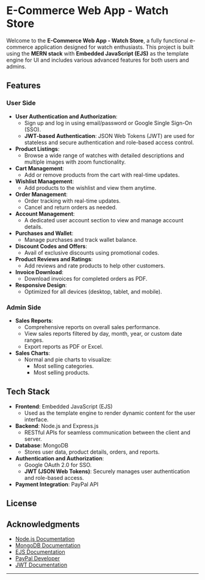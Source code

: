 # E-Commerce Web App - Watch Store

Welcome to the **E-Commerce Web App - Watch Store**, a fully functional e-commerce application designed for watch enthusiasts. This project is built using the **MERN stack** with **Embedded JavaScript (EJS)** as the template engine for UI and includes various advanced features for both users and admins.

## Features

### User Side

- **User Authentication and Authorization**:  
  - Sign up and log in using email/password or Google Single Sign-On (SSO).  
  - **JWT-based Authentication**: JSON Web Tokens (JWT) are used for stateless and secure authentication and role-based access control.
- **Product Listings**:  
  - Browse a wide range of watches with detailed descriptions and multiple images with zoom functionality.
- **Cart Management**:  
  - Add or remove products from the cart with real-time updates.
- **Wishlist Management**:  
  - Add products to the wishlist and view them anytime.
- **Order Management**:  
  - Order tracking with real-time updates.
  - Cancel and return orders as needed.
- **Account Management**:  
  - A dedicated user account section to view and manage account details.
- **Purchases and Wallet**:  
  - Manage purchases and track wallet balance.
- **Discount Codes and Offers**:  
  - Avail of exclusive discounts using promotional codes.
- **Product Reviews and Ratings**:  
  - Add reviews and rate products to help other customers.
- **Invoice Download**:  
  - Download invoices for completed orders as PDF.
- **Responsive Design**:  
  - Optimized for all devices (desktop, tablet, and mobile).


### Admin Side

- **Sales Reports**:  
  - Comprehensive reports on overall sales performance.
  - View sales reports filtered by day, month, year, or custom date ranges.
  - Export reports as PDF or Excel.
- **Sales Charts**:  
  - Normal and pie charts to visualize:
    - Most selling categories.
    - Most selling products.

## Tech Stack

- **Frontend**: Embedded JavaScript (EJS)
  - Used as the template engine to render dynamic content for the user interface.
- **Backend**: Node.js and Express.js
  - RESTful APIs for seamless communication between the client and server.
- **Database**: MongoDB
  - Stores user data, product details, orders, and reports.
- **Authentication and Authorization**:  
  - Google OAuth 2.0 for SSO.
  - **JWT (JSON Web Tokens)**: Securely manages user authentication and role-based access.
- **Payment Integration**: PayPal API


## License

## Acknowledgments

- [Node.js Documentation](https://nodejs.org/en/docs/)
- [MongoDB Documentation](https://www.mongodb.com/docs/)
- [EJS Documentation](https://ejs.co/)
- [PayPal Developer](https://developer.paypal.com/)
- [JWT Documentation](https://jwt.io/introduction/)

---